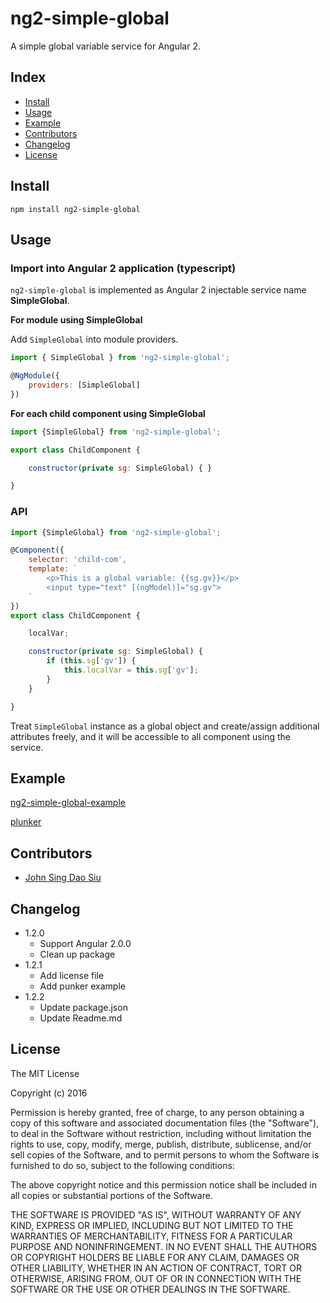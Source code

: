 # ng2-simple-global

A simple global variable service for Angular 2.

## Index

- [Install](#install)
- [Usage](#usage)
- [Example](#example)
- [Contributors](#contributors)
- [Changelog](#changelog)
- [License](#license)

## Install

```
npm install ng2-simple-global
```

## Usage

### Import into Angular 2 application (typescript)

`ng2-simple-global` is implemented as Angular 2 injectable service name __SimpleGlobal__.

__For module using SimpleGlobal__

Add `SimpleGlobal` into module providers.

```javascript
import { SimpleGlobal } from 'ng2-simple-global';

@NgModule({
	providers: [SimpleGlobal]
})
```

__For each child component using SimpleGlobal__

```javascript
import {SimpleGlobal} from 'ng2-simple-global';

export class ChildComponent {

	constructor(private sg: SimpleGlobal) { }

}
```

### API

```javascript
import {SimpleGlobal} from 'ng2-simple-global';

@Component({
	selector: 'child-com',
	template: `
		<p>This is a global variable: {{sg.gv}}</p>
		<input type="text" [(ngModel)]="sg.gv">
	`
})
export class ChildComponent {

	localVar;

	constructor(private sg: SimpleGlobal) {
		if (this.sg['gv']) {
			this.localVar = this.sg['gv'];
		}
	}

}
```

Treat `SimpleGlobal` instance as a global object and create/assign additional attributes freely,
and it will be accessible to all component using the service.

## Example

[ng2-simple-global-example](https://github.com/J-Siu/ng2-simple-global-example)

[plunker](http://plnkr.co/J4GvVp)

## Contributors

* [John Sing Dao Siu](https://github.com/J-Siu)


## Changelog

* 1.2.0
	- Support Angular 2.0.0
	- Clean up package
* 1.2.1
	- Add license file
	- Add punker example
* 1.2.2
	- Update package.json
	- Update Readme.md

## License

The MIT License

Copyright (c) 2016

Permission is hereby granted, free of charge, to any person obtaining a copy
of this software and associated documentation files (the "Software"), to deal
in the Software without restriction, including without limitation the rights
to use, copy, modify, merge, publish, distribute, sublicense, and/or sell
copies of the Software, and to permit persons to whom the Software is
furnished to do so, subject to the following conditions:

The above copyright notice and this permission notice shall be included in
all copies or substantial portions of the Software.

THE SOFTWARE IS PROVIDED "AS IS", WITHOUT WARRANTY OF ANY KIND, EXPRESS OR
IMPLIED, INCLUDING BUT NOT LIMITED TO THE WARRANTIES OF MERCHANTABILITY,
FITNESS FOR A PARTICULAR PURPOSE AND NONINFRINGEMENT. IN NO EVENT SHALL THE
AUTHORS OR COPYRIGHT HOLDERS BE LIABLE FOR ANY CLAIM, DAMAGES OR OTHER
LIABILITY, WHETHER IN AN ACTION OF CONTRACT, TORT OR OTHERWISE, ARISING FROM,
OUT OF OR IN CONNECTION WITH THE SOFTWARE OR THE USE OR OTHER DEALINGS IN
THE SOFTWARE.
